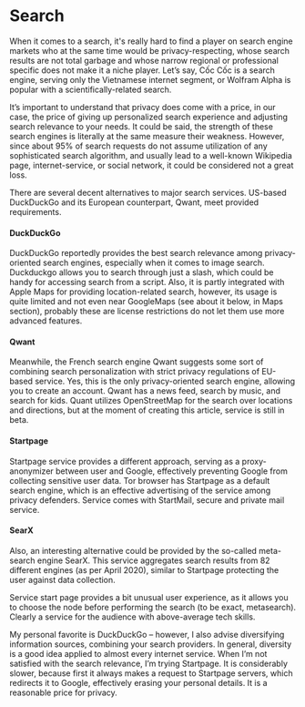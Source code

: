 # Search

When it comes to a search, it's really hard to find a player on search engine markets who at the same time would be privacy-respecting, whose search results are not total garbage and whose narrow regional or professional specific does not make it a niche player. Let’s say, Cốc Cốc is a search engine, serving only the Vietnamese internet segment, or Wolfram Alpha is popular with a scientifically-related search. 

It’s important to understand that privacy does come with a price, in our case, the price of giving up personalized search experience and adjusting search relevance to your needs. It could be said, the strength of these search engines is literally at the same measure their weakness. However, since about 95% of search requests do not assume utilization of any sophisticated search algorithm, and usually lead to a well-known Wikipedia page, internet-service, or social network, it could be considered not a great loss. 

There are several decent alternatives to major search services. US-based DuckDuckGo and its European counterpart, Qwant, meet provided requirements. 

#### DuckDuckGo 

DuckDuckGo reportedly provides the best search relevance among privacy-oriented search engines, especially when it comes to image search. Duckduckgo allows you to search through just a slash, which could be handy for accessing search from a script. Also, it is partly integrated with Apple Maps for providing location-related search, however, its usage is quite limited and not even near GoogleMaps (see about it below, in Maps section), probably these are license restrictions do not let them use more advanced features. 

#### Qwant

Meanwhile, the French search engine Qwant suggests some sort of combining search personalization with strict privacy regulations of EU-based service. Yes, this is the only privacy-oriented search engine, allowing you to create an account. Qwant has a news feed, search by music, and search for kids. Quant utilizes OpenStreetMap for the search over locations and directions, but at the moment of creating this article, service is still in beta. 

#### Startpage 
Startpage service provides a different approach, serving as a proxy-anonymizer between user and Google, effectively preventing Google from collecting sensitive user data. Tor browser has Startpage as a default search engine, which is an effective advertising of the service among privacy defenders. Service comes with StartMail, secure and private mail service. 

#### SearX
Also, an interesting alternative could be provided by the so-called meta-search engine SearX. This service aggregates search results from 82 different engines (as per April 2020), similar to Startpage protecting the user against data collection. 

Service start page provides a bit unusual user experience, as it allows you to choose the node before performing the search (to be exact, metasearch). Clearly a service for the audience with above-average tech skills. 

My personal favorite is DuckDuckGo – however, I also advise diversifying information sources, combining your search providers. In general, diversity is a good idea applied to almost every internet service. When I’m not satisfied with the search relevance, I’m trying Startpage. It is considerably slower, because first it always makes a request to Startpage servers, which redirects it to Google, effectively erasing your personal details. It is a reasonable price for privacy.

